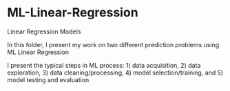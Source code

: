 # ML-Linear-Regression
Linear Regression Models


In this folder, I present my work on two different prediction problems using ML Linear Regression

I present the typical steps in ML process: 1) data acquisition, 2) data exploration, 3) data cleaning/processing, 4) model selection/training, and 5) model testing and evaluation
